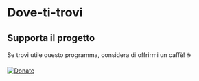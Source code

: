 # Dove-ti-trovi
## Supporta il progetto

Se trovi utile questo programma, considera di offrirmi un caffè! ☕

[![Donate](https://img.shields.io/badge/Donate-PayPal-green.svg)](https://paypal.me/meteosaneusanio)
